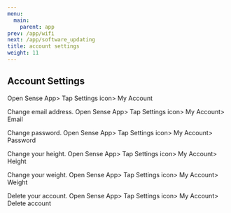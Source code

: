 ```yaml
---
menu:
  main:
    parent: app
prev: /app/wifi
next: /app/software_updating
title: account settings
weight: 11
---
```


## Account Settings


Open Sense App> Tap Settings icon> My Account


Change email address.
Open Sense App> Tap Settings icon> My Account> Email


Change password.
Open Sense App> Tap Settings icon> My Account> Password


Change your height.
Open Sense App> Tap Settings icon> My Account> Height


Change your weight.
Open Sense App> Tap Settings icon> My Account> Weight


Delete your account.
Open Sense App> Tap Settings icon> My Account> Delete account
